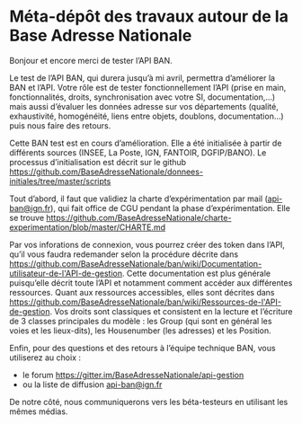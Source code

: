 # Méta-dépôt des travaux autour de la Base Adresse Nationale

Bonjour et encore merci de tester l’API BAN.

Le test de l’API BAN, qui durera jusqu’à mi avril, permettra d’améliorer la BAN et l’API. Votre rôle est de tester fonctionnellement l’API (prise en main, fonctionnalités, droits, synchronisation avec votre SI, documentation,…) mais aussi d’évaluer les données adresse sur vos départements (qualité, exhaustivité, homogénéité, liens entre objets, doublons, documentation…) puis nous faire des retours. 

Cette BAN test est en cours d’amélioration. Elle a été initialisée à partir de différents sources (INSEE, La Poste, IGN, FANTOIR, DGFIP/BANO). Le processus d’initialisation est décrit sur le github https://github.com/BaseAdresseNationale/donnees-initiales/tree/master/scripts 


Tout d’abord, il faut que validiez la charte d’expérimentation par mail (api-ban@ign.fr), qui fait office de CGU pendant la phase d’expérimentation. Elle se trouve https://github.com/BaseAdresseNationale/charte-experimentation/blob/master/CHARTE.md

Par vos inforations de connexion, vous pourrez créer des token dans l’API, qu’il vous faudra redemander selon la procédure décrite dans https://github.com/BaseAdresseNationale/ban/wiki/Documentation-utilisateur-de-l'API-de-gestion. Cette documentation est plus générale puisqu’elle décrit toute l’API et notamment comment accéder aux différentes ressources. Quant aux ressources accessibles, elles sont décrites dans https://github.com/BaseAdresseNationale/ban/wiki/Ressources-de-l'API-de-gestion. 
Vos droits sont classiques et consistent en la lecture et l’écriture de 3 classes principales du modèle : les Group (qui sont en général les voies et les lieux-dits), les Housenumber (les adresses) et les Position.

Enfin, pour des questions et des retours à  l’équipe technique BAN, vous utiliserez au choix :
- le forum https://gitter.im/BaseAdresseNationale/api-gestion 
- ou la liste de diffusion api-ban@ign.fr 

De notre côté, nous communiquerons vers les béta-testeurs en utilisant les mêmes médias.

